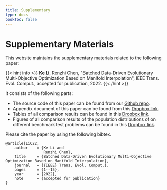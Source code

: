 ```yaml
---
title: Supplementary
type: docs
bookToc: false
---
```


# Supplementary Materials

<link rel="stylesheet" href="/academicons/academicons-1.9.0/css/academicons.min.css"/>
<link rel="stylesheet" href="https://maxcdn.bootstrapcdn.com/font-awesome/4.4.0/css/font-awesome.min.css">
<head>
<script src='https://kit.fontawesome.com/a076d05399.js' crossorigin='anonymous'></script>
<link rel="stylesheet" href="https://fonts.googleapis.com/icon?family=Material+Icons">
<link rel="stylesheet" href="https://cdnjs.cloudflare.com/ajax/libs/font-awesome/4.7.0/css/font-awesome.min.css">
</head>

This website maintains the supplementary materials related to the following paper:

{{< hint info >}}
**<ins>Ke Li</ins>**, Renzhi Chen, "Batched Data-Driven Evolutionary Multi-Objective Optimization Based on Manifold Interpolation", IEEE Trans. Evol. Comput., accepted for publication, 2022.
{{< /hint >}}

It consists of the following parts:
- The source code of this paper can be found from our <i class='fa fa-github-square' style='font-size:16px'></i> [Github repo](https://github.com/COLA-Laboratory/DMI).
- Appendix document of this paper can be found from this <i class='fa fa-dropbox' style='font-size:16px'></i> [Dropbox link](https://www.dropbox.com/s/d3hpfgc06vzf3hz/main.pdf?dl=0).
- Tables of all comparison results can be found in this <i class='fa fa-dropbox' style='font-size:16px'></i> [Dropbox link](https://www.dropbox.com/s/jhiitzrr6aczroi/tables.pdf?dl=0).
- Figures of all comparison results of the population distributions of on different benchmark test problems can be found in this <i class='fa fa-dropbox' style='font-size:16px'></i> [Dropbox link](https://www.dropbox.com/s/xqhexkxyqkowbmx/pop_plots.pdf?dl=0).

Please cite the paper by using the following bibtex.
```
@article{LiC22,
    author    = {Ke Li and
                 Renzhi Chen},
    title     = {Batched Data-Driven Evolutionary Multi-Objective Optimization Based on Manifold Interpolation},
    journal   = {{IEEE} Trans. Evol. Comput.},
    pages     = {1--15},
    year      = {2022},
    note      = {accepted for publication}
}
```
